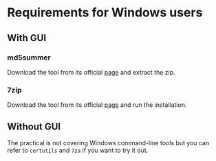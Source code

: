 # Requirements for Windows users

## With GUI
### md5summer
Download the tool from its official [page](https://www.md5summer.org/) and extract the zip.

### 7zip
Download the tool from its official [page](https://www.7-zip.org/) and run the installation.

## Without GUI
The practical is not covering Windows command-line tools but you can refer to `certutils` and `7za` if you want to try it out.
